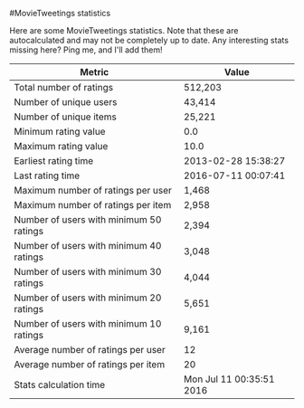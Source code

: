 #MovieTweetings statistics

Here are some MovieTweetings statistics. Note that these are autocalculated and may not be completely up to date. Any interesting stats missing here? Ping me, and I'll add them!

Metric | Value
--- | ---
Total number of ratings                 | 512,203
Number of unique users                  | 43,414
Number of unique items                  | 25,221
Minimum rating value                    | 0.0
Maximum rating value                    | 10.0
Earliest rating time                    | 2013-02-28 15:38:27
Last rating time                        | 2016-07-11 00:07:41
Maximum number of ratings per user      | 1,468
Maximum number of ratings per item      | 2,958
Number of users with minimum 50 ratings | 2,394
Number of users with minimum 40 ratings | 3,048
Number of users with minimum 30 ratings | 4,044
Number of users with minimum 20 ratings | 5,651
Number of users with minimum 10 ratings | 9,161
Average number of ratings per user      | 12
Average number of ratings per item      | 20
Stats calculation time                  | Mon Jul 11 00:35:51 2016

